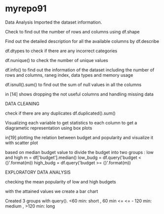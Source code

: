 # myrepo91
Data Analysis
Imported the dataset information.

Check to find out the number of rows and columns using df.shape

Find out the detailed description for all the available columns by df.describe

df.dtypes to check if there are any incorrect categories 

df.nunique() to check the number of unique values

df.info() to find out the information of the dataset including the number of rows and columns, raneg index, data types and memory usage

df.isnull().sum() to find out the sum of null values in all the columns

in [14] shows dropping the not useful columns and handling missing data

DATA CLEANING

check if there are any duplicates df.duplicated().sum()

Visualizing each variable to get statistics to each column to get a diagrametic representation using box plots

in[19] plotting the relation between budget and popularity and visualize it with scatter plot

based on median budget value to divide the budget into two groups : low and high
m = df['budget'].median()
low_budg =  df.query('budget < {}'.format(m))
high_budg =  df.query('budget >= {}'.format(m))

EXPLORATORY DATA ANALYSIS

checking the mean popularity of low and high budgets

with the attained values we create a bar chart

Created 3 groups with query().  <60 min: short   , 60 min <=  <= - 120 min: medium ,  >120 min: long
